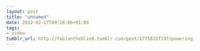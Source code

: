 ```yaml
---
layout: post
title: "unnamed"
date: 2012-02-17T09:18:06+01:00
tags:
- video
tumblr_url: http://fabiantheblind.tumblr.com/post/17758327197/powering-by-fred-fathom-video-documentation-from
---
```

